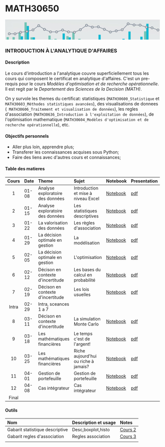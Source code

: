 # MATH30650
![banner](media/aa_banner.jpg)
### INTRODUCTION À L'ANALYTIQUE D'AFFAIRES

#### Description
Le cours d'introduction a l'analytique couvre superficiellement tous les cours qui composent le certificat en analytique d'affaires. C'est un pre-requis pour le cours *Modèles d'optimisation et de recherche opérationnelle*. Il est regit par le *Departement des Sciences de la Decision (MATH)*. 

On y survole les themes du certificat: statistiques (`MATH30600_Statistique` et ` MATH30603_Méthodes statistiques avancées`), des visualisations de donnees (` MATH30606_Traitement et visualisation de données`), les regles d'association (`MATH30636_Introduction à l'exploitation de données`), de l'optimisation mathematique (`MATH30604_Modèles d'optimisation et de recherche opérationnelle`), etc.

#### Objectifs personnels

- Aller plus loin, apprendre plus;
- Transferer les connaissances acquises sous Python;
- Faire des liens avec d'autres cours et connaissances;

#### Table des matieres

| Cours | Date  | Theme                               | Sujet                                | Notebook       | Presentation |
| :-----: | :---- | :---------------------------------- | :----------------------------------- | :------------- | :----------- |
|    1    | 01-08 | Analyse exploratoire des données    | Introduction et mise à niveau Excel  | [Notebook][00] | [pdf][s00]   |
|    2    | 01-15 | Analyse exploratoire des données    | Les statistiques descriptives        | [Notebook][01] | [pdf][s01]   |
|    3    | 01-22 | La valorisation des données         | Les règles d'association             | [Notebook][02] | [pdf][s02]   |
|    4    | 01-29 | La décision optimale en gestion     | La modélisation                      | [Notebook][03] | [pdf][s03]   |
|    5    | 02-05 | La décision optimale en gestion     | L'optimisation                       | [Notebook][04] | [pdf][s04]   |
|    6    | 02-12 | Décison en contexte d'incertitude   | Les bases du calcul en probabilité   | [Notebook][05] | [pdf][s05]   |
|    7    | 02-19 | Décison en contexte d'incertitude   | Les lois usuelles                    | [Notebook][06] | [pdf][s06]   |
| Intra   | 02-29 | Intra, sceances 1 a 7               |                                      |                |              |
|    8    | 03-11 | Décison en contexte d'incertitude   | La simulation Monte Carlo            | [Notebook][07] | [pdf][s07]   |
|    9    | 03-18 | Les mathématiques financières       | Le temps c'est de l'argent!          | [Notebook][08] | [pdf][s08]   |
|    10   | 03-25 | Les mathématiques financières       | Riche aujourd'hui ou riche à jamais? | [Notebook][09] | [pdf][s09]   |
|    11   | 04-01 | Gestion de portefeuille             | Gestion de portefeuille              | [Notebook][10] | [pdf][s10]   |
|    12   | 04-08 | Cas intégrateur                     | Cas intégrateur                      | [Notebook][11] | [pdf][s11]   |
| Final   |  ||||

[00]: cours1_intro/Sceance01.ipynb
[01]: cours2_stats/Sceance02.ipynb
[02]: cours3_association/Sceance03.ipynb
[03]: cours4_modelisation/Sceance04.ipynb
[04]: cours5_optimisation/Sceance05.ipynb
[05]: cours6_probabilite/Sceance06.ipynb
[06]: cours7_lois_proba/Sceance07.ipynb
[07]: cours8_montecarlo/Sceance08.ipynb
[08]: cours/Notes09.ipynb
[09]: cours/Notes10.ipynb
[10]: cours/Notes11.ipynb
[11]: cours/Notes12.ipynb

[s00]: cours1_intro/notes/Sceance01.pdf
[s01]: cours2_stats/notes/Sceance02.pdf
[s02]: cours3_association/notes/Sceance03.pdf
[s03]: cours4_modelisation/notes/Sceance04.pdf
[s04]: cours5_optimisation/notes/Sceance05.pdf
[s05]: cours6_probabilite/notes/Sceance06.pdf
[s06]: cours7_lois_proba/notes/Sceance07.pdf
[s07]: cours8_montecarlo/notes/Sceance08.pdf
[s08]: cours/notes/Sceance09.pdf
[s09]: cours/notes/Sceance10.pdf
[s10]: cours/notes/Sceance11.pdf
[s11]: cours/notes/Sceance12.pdf

#### Outils

| Nom                             | Description et usage                          | Notes                               | 
| :------------------------------ | :-------------------------------------------- | :---------------------------------- |
| Gabarit statistique descriptive | Desc,boxplot,histo               | [Cours 2](outils/Gabarit_StatistiquesDescriptives.xlsx)|
| Gabarit regles d'association    | Regles association                      | [Cours 3](outils/Gabarit_Association.xlsx) |
|                                  |                                            |                                      |
